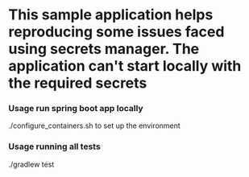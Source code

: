 # This sample application helps reproducing some issues faced using secrets manager. The application can't start locally with the required secrets

### Usage run spring boot app locally
./configure_containers.sh to set up the environment 

### Usage running all tests
./gradlew test


